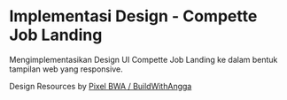 # Implementasi Design - Compette Job Landing

Mengimplementasikan Design UI Compette Job Landing ke dalam bentuk tampilan web yang responsive.

Design Resources by [Pixel BWA / BuildWithAngga](https://pixel.buildwithangga.com/home)

